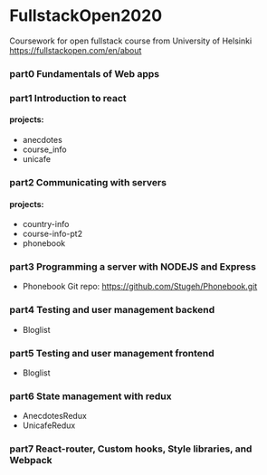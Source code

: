 # FullstackOpen2020
Coursework for open fullstack course from University of Helsinki https://fullstackopen.com/en/about


### part0 Fundamentals of Web apps

### part1 Introduction to react
#### projects:
* anecdotes
* course_info
* unicafe

### part2 Communicating with servers
#### projects:
* country-info
* course-info-pt2
* phonebook

### part3 Programming a server with NODEJS and Express
* Phonebook Git repo: https://github.com/Stugeh/Phonebook.git

### part4 Testing and user management backend
* Bloglist


### part5 Testing and user management frontend
* Bloglist

### part6 State management with redux
* AnecdotesRedux
* UnicafeRedux

### part7 React-router, Custom hooks, Style libraries, and Webpack